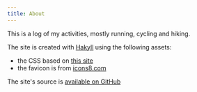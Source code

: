 ```yaml
---
title: About
---
```


This is a log of my activities, mostly running, cycling and hiking.

The site is created with [Hakyll](https://jaspervdj.be/hakyll/) using the
following assets:

* the CSS based on [this site](http://bettermotherfuckingwebsite.com/)
* the favicon is from [icons8.com](https://icons8.com/icon/92640/heart-with-pulse)

The site's source is [available on GitHub](https://github.com/wagdav/training)
